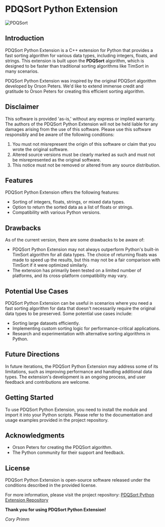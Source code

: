 # PDQSort Python Extension

![PDQSort](pdqsort_logo.png)

## Introduction

PDQSort Python Extension is a C++ extension for Python that provides a fast sorting algorithm for various data types, including integers, floats, and strings. This extension is built upon the **PDQSort** algorithm, which is designed to be faster than traditional sorting algorithms like TimSort in many scenarios.

PDQSort Python Extension was inspired by the original PDQSort algorithm developed by Orson Peters. We'd like to extend immense credit and gratitude to Orson Peters for creating this efficient sorting algorithm.

## Disclaimer

This software is provided 'as-is,' without any express or implied warranty. The authors of the PDQSort Python Extension will not be held liable for any damages arising from the use of this software. Please use this software responsibly and be aware of the following conditions:

1. You must not misrepresent the origin of this software or claim that you wrote the original software.
2. Altered source versions must be clearly marked as such and must not be misrepresented as the original software.
3. This notice must not be removed or altered from any source distribution.

## Features

PDQSort Python Extension offers the following features:

- Sorting of integers, floats, strings, or mixed data types.
- Option to return the sorted data as a list of floats or strings.
- Compatibility with various Python versions.

## Drawbacks

As of the current version, there are some drawbacks to be aware of:

- PDQSort Python Extension may not always outperform Python's built-in TimSort algorithm for all data types. The choice of returning floats was made to speed up the results, but this may not be a fair comparison with TimSort if it were optimized similarly.
- The extension has primarily been tested on a limited number of platforms, and its cross-platform compatibility may vary.

## Potential Use Cases

PDQSort Python Extension can be useful in scenarios where you need a fast sorting algorithm for data that doesn't necessarily require the original data types to be preserved. Some potential use cases include:

- Sorting large datasets efficiently.
- Implementing custom sorting logic for performance-critical applications.
- Research and experimentation with alternative sorting algorithms in Python.

## Future Directions

In future iterations, the PDQSort Python Extension may address some of its limitations, such as improving performance and handling additional data types. The extension's development is an ongoing process, and user feedback and contributions are welcome.

## Getting Started

To use PDQSort Python Extension, you need to install the module and import it into your Python scripts. Please refer to the documentation and usage examples provided in the project repository.

## Acknowledgments

- Orson Peters for creating the PDQSort algorithm.
- The Python community for their support and feedback.

## License

PDQSort Python Extension is open-source software released under the conditions described in the provided license.

For more information, please visit the project repository: [PDQSort Python Extension Repository](https://github.com/coryprimm/pdq4py)

**Thank you for using PDQSort Python Extension!**

*Cory Primm*